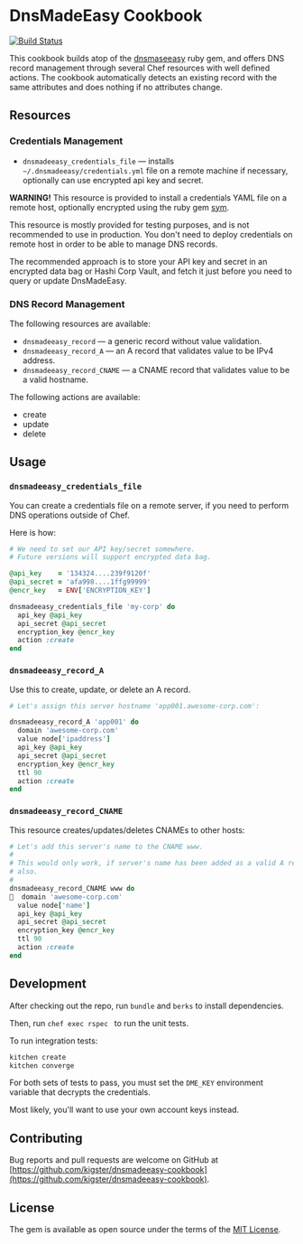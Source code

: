 # DnsMadeEasy Cookbook

[![Build Status](https://travis-ci.org/kigster/dnsmadeeasy-cookbook.svg?branch=master)](https://travis-ci.org/kigster/dnsmadeeasy-cookbook)

This cookbook builds atop of the [dnsmaseeasy](https://rubygems.org/gem/dnsmadeeasy) ruby gem, and offers DNS record management through several Chef resources with well defined actions. The cookbook automatically detects an existing record with the same attributes and does nothing if no attributes change.

## Resources

### Credentials Management

- `dnsmadeeasy_credentials_file` — installs `~/.dnsmadeeasy/credentials.yml` file on a remote machine if necessary, optionally can use encrypted api key and secret.

**WARNING!** This resource is provided to install a credentials YAML file on a remote host, optionally encrypted using the ruby gem [sym](https://rubygems.org/gems/sym).

This resource is mostly provided for testing purposes, and is not recommended to use in production. You don't need to deploy credentials on remote host in order to be able to manage DNS records.

The recommended approach is to store your API key and secret in an encrypted data bag or Hashi Corp Vault, and fetch it just before you need to query or update DnsMadeEasy.

### DNS Record Management

The following resources are available:

- `dnsmadeeasy_record` — a generic record without value validation.
- `dnsmadeeasy_record_A` — an A record that validates value to be IPv4 address.
- `dnsmadeeasy_record_CNAME` — a CNAME record that validates value to be a valid hostname.

The following actions are available:

* create
* update
* delete


## Usage

### `dnsmadeeasy_credentials_file`

You can create a credentials file on a remote server, if you need to perform DNS operations outside of Chef.

Here is how:

```ruby
# We need to set our API key/secret somewhere.
# Future versions will support encrypted data bag.

@api_key    = '134324....239f9120f'
@api_secret = 'afa998....1ffg99999'
@encr_key   = ENV['ENCRYPTION_KEY']

dnsmadeeasy_credentials_file 'my-corp' do
  api_key @api_key
  api_secret @api_secret
  encryption_key @encr_key
  action :create
end
```

### `dnsmadeeasy_record_A`

Use this to create, update, or delete an A record.

```ruby
# Let's assign this server hostname 'app001.awesome-corp.com':

dnsmadeeasy_record_A 'app001' do
  domain 'awesome-corp.com'
  value node['ipaddress']
  api_key @api_key
  api_secret @api_secret
  encryption_key @encr_key
  ttl 90
  action :create
end
```

### `dnsmadeeasy_record_CNAME`

This resource creates/updates/deletes CNAMEs to other hosts:

```ruby
# Let's add this server's name to the CNAME www.
#
# This would only work, if server's name has been added as a valid A record
# also.
#
dnsmadeeasy_record_CNAME www do
  domain 'awesome-corp.com'
  value node['name']
  api_key @api_key
  api_secret @api_secret
  encryption_key @encr_key
  ttl 90
  action :create
end
```

## Development

After checking out the repo, run `bundle` and `berks` to install dependencies.

Then, run `chef exec rspec ` to run the unit tests.

To run integration tests:

```bash
kitchen create
kitchen converge
```

For both sets of tests to pass, you must set the `DME_KEY` environment variable that decrypts the credentials.

Most likely, you'll want to use your own account keys instead.

## Contributing

Bug reports and pull requests are welcome on GitHub at [https://github.com/kigster/dnsmadeeasy-cookbook](https://github.com/kigster/dnsmadeeasy-cookbook).

## License

The gem is available as open source under the terms of the [MIT License](http://opensource.org/licenses/MIT).

